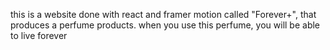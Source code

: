 this is a website done with react and framer motion called "Forever+", that  produces a perfume products. when you use this perfume, you will be able to live forever
